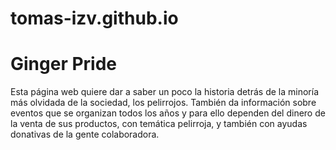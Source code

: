 # tomas-izv.github.io

<h1>Ginger Pride</h1>

<p>Esta página web quiere dar a saber un poco la historia detrás de la minoría más olvidada de la sociedad, los pelirrojos.
También da información sobre eventos que se organizan todos los años y para ello dependen del dinero de la venta de sus productos, con temática pelirroja, y también con ayudas donativas de la gente colaboradora.</p>